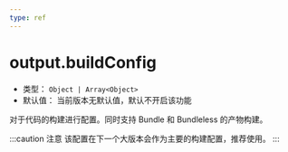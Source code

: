 ```yaml
---
type: ref
---
```


# output.buildConfig



- 类型： `Object | Array<Object>`
- 默认值： 当前版本无默认值，默认不开启该功能

对于代码的构建进行配置。同时支持 Bundle 和 Bundleless 的产物构建。

:::caution 注意
该配置在下一个大版本会作为主要的构建配置，推荐使用。
:::
